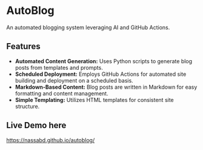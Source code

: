 # AutoBlog

An automated blogging system leveraging AI and GitHub Actions.

## Features

*   **Automated Content Generation:** Uses Python scripts to generate blog posts from templates and prompts.
*   **Scheduled Deployment:** Employs GitHub Actions for automated site building and deployment on a scheduled basis.
*   **Markdown-Based Content:** Blog posts are written in Markdown for easy formatting and content management.
*   **Simple Templating:** Utilizes HTML templates for consistent site structure.


## Live Demo here
https://nassabd.github.io/autoblog/